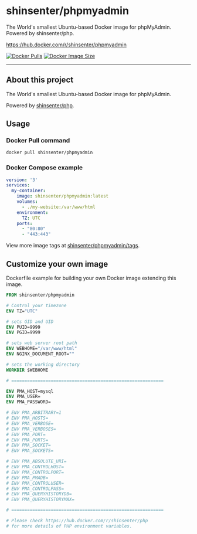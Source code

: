 # shinsenter/phpmyadmin

The World's smallest Ubuntu-based Docker image for phpMyAdmin. Powered by shinsenter/php.

https://hub.docker.com/r/shinsenter/phpmyadmin

[![Docker Pulls](https://img.shields.io/docker/pulls/shinsenter/phpmyadmin)](https://hub.docker.com/r/shinsenter/phpmyadmin) [![Docker Image Size](https://img.shields.io/docker/image-size/shinsenter/phpmyadmin/latest?label=shinsenter%2Fphpmyadmin)](https://hub.docker.com/r/shinsenter/phpmyadmin/tags)

* * *

## About this project

The World's smallest Ubuntu-based Docker image for phpMyAdmin.

Powered by [shinsenter/php](https://hub.docker.com/r/shinsenter/php).

## Usage

### Docker Pull command

```bash
docker pull shinsenter/phpmyadmin
```

### Docker Compose example

```yml
version: '3'
services:
  my-container:
    image: shinsenter/phpmyadmin:latest
    volumes:
      - ./my-website:/var/www/html
    environment:
      TZ: UTC
    ports:
      - "80:80"
      - "443:443"
```

View more image tags at [shinsenter/phpmyadmin/tags](https://hub.docker.com/r/shinsenter/phpmyadmin/tags).

## Customize your own image

Dockerfile example for building your own Docker image extending this image.

```Dockerfile
FROM shinsenter/phpmyadmin

# Control your timezone
ENV TZ="UTC"

# sets GID and UID
ENV PUID=9999
ENV PGID=9999

# sets web server root path
ENV WEBHOME="/var/www/html"
ENV NGINX_DOCUMENT_ROOT=""

# sets the working directory
WORKDIR $WEBHOME

# ==========================================================

ENV PMA_HOST=mysql
ENV PMA_USER=
ENV PMA_PASSWORD=

# ENV PMA_ARBITRARY=1
# ENV PMA_HOSTS=
# ENV PMA_VERBOSE=
# ENV PMA_VERBOSES=
# ENV PMA_PORT=
# ENV PMA_PORTS=
# ENV PMA_SOCKET=
# ENV PMA_SOCKETS=

# ENV PMA_ABSOLUTE_URI=
# ENV PMA_CONTROLHOST=
# ENV PMA_CONTROLPORT=
# ENV PMA_PMADB=
# ENV PMA_CONTROLUSER=
# ENV PMA_CONTROLPASS=
# ENV PMA_QUERYHISTORYDB=
# ENV PMA_QUERYHISTORYMAX=

# ==========================================================

# Please check https://hub.docker.com/r/shinsenter/php
# for more details of PHP environment variables.
```